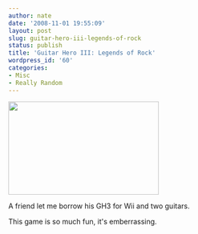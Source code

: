 ```yaml
---
author: nate
date: '2008-11-01 19:55:09'
layout: post
slug: guitar-hero-iii-legends-of-rock
status: publish
title: 'Guitar Hero III: Legends of Rock'
wordpress_id: '60'
categories:
- Misc
- Really Random
---
```


<a href="/uploads/2008/11/gh3wii.jpg"><img class="alignnone size-medium wp-image-62" style="border: 0pt none;" title="gh3wii" src="/uploads/2008/11/gh3wii-300x186.jpg" alt="" width="300" height="186" /></a>

A friend let me borrow his GH3 for Wii and two guitars.

This game is so much fun, it's emberrassing.